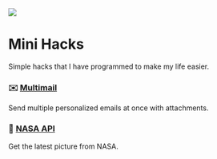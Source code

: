 <img src="https://img.shields.io/github/pipenv/locked/python-version/diegohalabi/mini-hacks">

# Mini Hacks

Simple hacks that I have programmed to make my life easier.

### ✉️ [Multimail](/multimail)
Send multiple personalized emails at once with attachments.

### 🚀 [NASA API](/nasa)
Get the latest picture from NASA.
